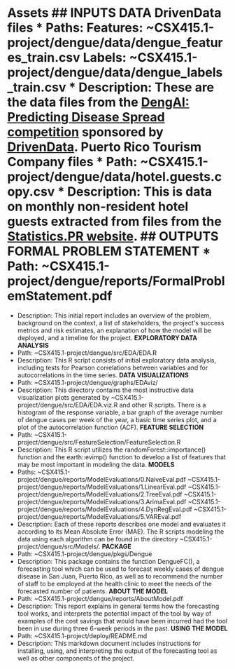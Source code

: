 Assets
\#\# INPUTS
**DATA**
**DrivenData files**
\* Paths: Features: ~CSX415.1-project/dengue/data/dengue\_features\_train.csv
Labels: ~CSX415.1-project/dengue/data/dengue\_labels\_train.csv
\* Description: These are the data files from the [DengAI: Predicting Disease Spread competition](https://www.drivendata.org/competitions/44/dengai-predicting-disease-spread/) sponsored by [DrivenData](https://www.drivendata.org/).
**Puerto Rico Tourism Company files**
\* Path: ~CSX415.1-project/dengue/data/hotel.guests.copy.csv
\* Description: This is data on monthly non-resident hotel guests extracted from files from the [Statistics.PR website](https://estadisticas.pr/inventario-de-estadisticas/puerto_rico_tourism_company).
\#\# OUTPUTS
**FORMAL PROBLEM STATEMENT**
\* Path: ~CSX415.1-project/dengue/reports/FormalProblemStatement.pdf 
=======================================================================================================================================================================================================================================

-   Description: This initial report includes an overview of the problem, background on the context, a list of stakeholders, the project's success metrics and risk estimates, an explanation of how the model will be deployed, and a timeline for the project.
    **EXPLORATORY DATA ANALYSIS**
-   Path: ~CSX415.1-project/dengue/src/EDA/EDA.R
-   Description: This R script consists of initial exploratory data analysis, including tests for Pearson correlations between variables and for autocorrelations in the time series.
    **DATA VISUALIZATIONS**
-   Path: ~CSX415.1-project/dengue/graphs/EDAviz/
-   Description: This directory contains the most instructive data visualization plots generated by ~CSX415.1-project/dengue/src/EDA/EDA.viz.R and other R scripts. There is a histogram of the response variable, a bar graph of the average number of dengue cases per week of the year, a basic time series plot, and a plot of the autocorrelation function (ACF).
    **FEATURE SELECTION**
-   Path: ~CSX415.1-project/dengue/src/FeatureSelection/FeatureSelection.R
-   Description: This R script utilizes the randomForest::importance() function and the earth::evimp() function to develop a list of features that may be most important in modeling the data.
    **MODELS**
-   Paths: ~CSX415.1-project/dengue/reports/ModelEvaluations/0.NaiveEval.pdf
    ~CSX415.1-project/dengue/reports/ModelEvaluations/1.LinearEval.pdf
    ~CSX415.1-project/dengue/reports/ModelEvaluations/2.TreeEval.pdf
    ~CSX415.1-project/dengue/reports/ModelEvaluations/3.ArimaEval.pdf
    ~CSX415.1-project/dengue/reports/ModelEvaluations/4.DynRegEval.pdf
    ~CSX415.1-project/dengue/reports/ModelEvaluations/5.VAREval.pdf
-   Description: Each of these reports describes one model and evaluates it according to its Mean Absolute Error (MAE). The R scripts modeling the data using each algorithm can be found in the directory ~CSX415.1-project/dengue/src/Models/.
    **PACKAGE**
-   Path: ~CSX415.1-project/dengue/pkgs/Dengue
-   Description: This package contains the function DengueFC(), a forecasting tool which can be used to forecast weekly cases of dengue disease in San Juan, Puerto Rico, as well as to recommend the number of staff to be employed at the health clinic to meet the needs of the forecasted number of patients.
    **ABOUT THE MODEL**
-   Path: ~CSX415.1-project/dengue/reports/AboutModel.pdf
-   Description: This report explains in general terms how the forecasting tool works, and interprets the potential impact of the tool by way of examples of the cost savings that would have been incurred had the tool been in use during three 6-week periods in the past.
    **USING THE MODEL**
-   Path: ~CSX415.1-project/deploy/README.md
-   Description: This markdown document includes instructions for installing, using, and interpreting the output of the forecasting tool as well as other components of the project.
